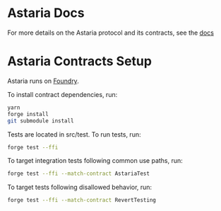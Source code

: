 # Astaria Docs
For more details on the Astaria protocol and its contracts, see the [docs](https://docs.astaria.xyz/docs/intro)

# Astaria Contracts Setup

Astaria runs on [Foundry](https://github.com/foundry-rs/foundry).

To install contract dependencies, run:

```sh
yarn
forge install
git submodule install
```

Tests are located in src/test. To run tests, run:

```sh
forge test --ffi
```

To target integration tests following common use paths, run:

```sh
forge test --ffi --match-contract AstariaTest
```

To target tests following disallowed behavior, run:

```sh
forge test --ffi --match-contract RevertTesting
```